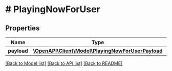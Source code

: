 # # PlayingNowForUser

## Properties

Name | Type | Description | Notes
------------ | ------------- | ------------- | -------------
**payload** | [**\OpenAPI\Client\Model\PlayingNowForUserPayload**](PlayingNowForUserPayload.md) |  |

[[Back to Model list]](../../README.md#models) [[Back to API list]](../../README.md#endpoints) [[Back to README]](../../README.md)

